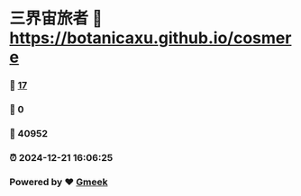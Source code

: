 # 三界宙旅者 :link: https://botanicaxu.github.io/cosmere 
### :page_facing_up: [17](https://botanicaxu.github.io/cosmere/tag.html) 
### :speech_balloon: 0 
### :hibiscus: 40952 
### :alarm_clock: 2024-12-21 16:06:25 
### Powered by :heart: [Gmeek](https://github.com/Meekdai/Gmeek)
